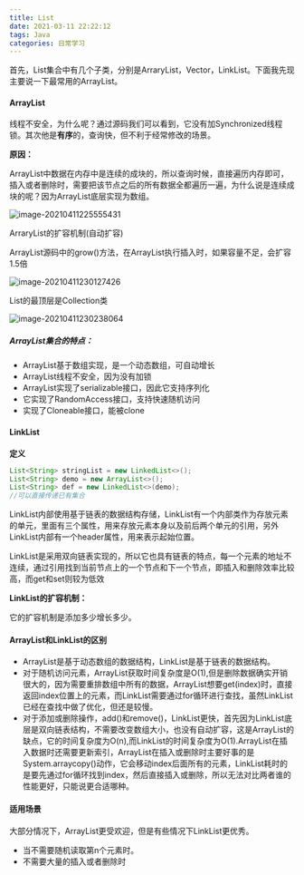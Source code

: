 ```yaml
---
title: List
date: 2021-03-11 22:22:12
tags: Java
categories: 日常学习
---
```


首先，List集合中有几个子类，分别是ArraryList，Vector，LinkList。下面我先现主要说一下最常用的ArrayList。

#### ArrayList

线程不安全，为什么呢？通过源码我们可以看到，它没有加Synchronized线程锁。其次他是**有序**的，查询快，但不利于经常修改的场景。

<!-- more -->

**原因：**

ArrayList中数据在内存中是连续的成块的，所以查询时候，直接遍历内存即可，插入或者删除时，需要把该节点之后的所有数据全都遍历一遍，为什么说是连续成块的呢？因为ArrayList底层实现为数组。

![image-20210411225555431](https://aaaas.oss-cn-beijing.aliyuncs.com/image-20210411225555431.png)

ArraryList的扩容机制(自动扩容)

ArrayList源码中的grow()方法，在ArrayList执行插入时，如果容量不足，会扩容1.5倍

![image-20210411230127426](https://aaaas.oss-cn-beijing.aliyuncs.com/image-20210411230127426.png)

List的最顶层是Collection类

![image-20210411230238064](https://aaaas.oss-cn-beijing.aliyuncs.com/image-20210411230238064.png)

##### ArrayList集合的特点：

* ArrayList基于数组实现，是一个动态数组，可自动增长
* ArrayList线程不安全，因为没有加锁
* ArrayList实现了serializable接口，因此它支持序列化
* 它实现了RandomAccess接口，支持快速随机访问
* 实现了Cloneable接口，能被clone

#### LinkList

**定义**

```java
List<String> stringList = new LinkedList<>();
List<String> demo = new ArrayList<>();
List<String> def = new LinkedList<>(demo);
//可以直接传递已有集合
```

LinkList内部使用基于链表的数据结构存储，LinkList有一个内部类作为存放元素的单元，里面有三个属性，用来存放元素本身以及前后两个单元的引用，另外LinkList内部有一个header属性，用来表示起始位置。

LinkList是采用双向链表实现的，所以它也具有链表的特点，每一个元素的地址不连续，通过引用找到当前节点上的一个节点和下一个节点，即插入和删除效率比较高，而get和set则较为低效

**LinkList的扩容机制：**

它的扩容机制是添加多少增长多少。

#### ArrayList和LinkList的区别

* ArrayList是基于动态数组的数据结构，LinkList是基于链表的数据结构。
* 对于随机访问元素，ArrayList获取时间复杂度是O(1),但是删除数据确实开销很大的，因为需要重排数组中所有的数据，ArrayList想要get(index)时，直接返回index位置上的元素，而LinkList需要通过for循环进行查找，虽然LinkList已经在查找中做了优化，但还是较慢。
* 对于添加或删除操作，add()和remove()，LinkList更快，首先因为LinkList底层是双向链表结构，不需要改变数组大小，也没有自动扩容，这是ArrayList的缺点，它的时间复杂度为O(n),而LinkList的时间复杂度为O(1).ArrayList在插入数据时还需要更新索引，ArrayList在插入或删除时主要好事的是System.arraycopy()动作，它会移动index后面所有的元素，LinkList耗时的是要先通过for循环找到index，然后直接插入或删除，所以无法对比两者谁的性能更好，只能说更合适哪种。

#### 适用场景

大部分情况下，ArrayList更受欢迎，但是有些情况下LinkList更优秀。

* 当不需要随机读取第n个元素时。
* 不需要大量的插入或者删除时